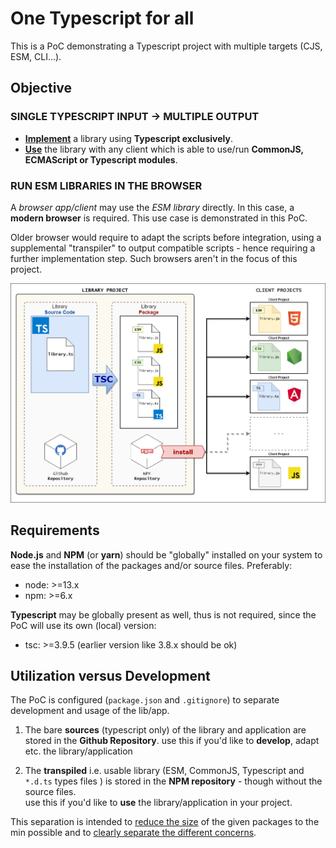 # One Typescript for all

This is a PoC demonstrating a Typescript project with multiple targets (CJS, ESM, CLI...).

## Objective


### **SINGLE TYPESCRIPT INPUT &rightarrow; MULTIPLE OUTPUT**

- <u>**Implement**</u> a library using **Typescript exclusively**.
- <u>**Use**</u> the library with any client which is able to use/run **CommonJS, ECMAScript or Typescript modules**.


### **RUN ESM LIBRARIES IN THE BROWSER**

A *browser app/client* may use the *ESM library* directly. In this case, a **modern browser** is required.
This use case is demonstrated in this PoC.

Older browser would require to adapt the scripts before integration, using a supplemental "transpiler" to output compatible scripts - hence requiring a further implementation step. Such browsers aren't in the focus of this project. 

![one-typescript-for-all Architecture](doc/one-ts-for-all.png)

## Requirements

**Node.js** and **NPM** (or **yarn**) should be "globally" installed on your system to ease the installation of the packages and/or source files.
Preferably:
- node: >=13.x
- npm: >=6.x

**Typescript** may be globally present as well, thus is not required, since the PoC will use its own (local) version:
- tsc: >=3.9.5 (earlier version like 3.8.x should be ok)

## Utilization versus Development

The PoC is configured (`package.json` and `.gitignore`) to separate development and usage of the lib/app.

1. The bare **sources** (typescript only)  of the library and application are stored in the **Github Repository**.
  use this if you'd like to **develop**, adapt etc. the library/application

1. The **transpiled** i.e. usable library (ESM, CommonJS, Typescript and `*.d.ts` types files ) is stored in the **NPM repository** - though without the source files.  
  use this if you'd like to **use** the library/application in your project.

This separation is intended to <u>reduce the size</u> of the given packages to the min possible and to <u>clearly separate the different concerns</u>.
